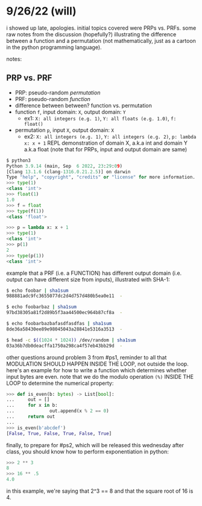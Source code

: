 # 9/26/22 (will)

i showed up late, apologies. initial topics covered were PRPs vs. PRFs. some
raw notes from the discussion (hopefully?) illustrating the difference between
a function and a permutation (not mathematically, just as a cartoon in the
python programming language).

notes:

## PRP vs. PRF
- PRP: pseudo-random _permutation_
- PRF: pseudo-random _function_
- difference between between? function vs. permutation
- function `f`, input domain: `X`, output domain: `Y`
    + ex1: `X: all integers (e.g. 1)`, `Y: all floats (e.g. 1.0)`, `f: float()`
- permutation `p`, input `X`, output domain: `X`
    + ex2: `X: all integers (e.g. 1)`, `Y: all integers (e.g. 2)`, `p: lambda
      x: x + 1` REPL demonstration of domain X, a.k.a int and domain Y a.k.a
      float (note that for PRPs, input and output domain are same)

```python
$ python3
Python 3.9.14 (main, Sep  6 2022, 23:29:09)
[Clang 13.1.6 (clang-1316.0.21.2.5)] on darwin
Type "help", "copyright", "credits" or "license" for more information.
>>> type(1)
<class 'int'>
>>> float(1)
1.0
>>> f = float
>>> type(f(1))
<class 'float'>

>>> p = lambda x: x + 1
>>> type(1)
<class 'int'>
>>> p(1)
2
>>> type(p(1))
<class 'int'>
```

example that a PRF (i.e. a FUNCTION) has different output domain (i.e. output
can have different size from inputs), illustrated with SHA-1:

```bash
$ echo foobar | sha1sum
988881adc9fc3655077dc2d4d757d480b5ea0e11  -

$ echo foobarbaz | sha1sum
97bd38305a81f2d89b5f3aa44500ec964b87cf8a  -

$ echo foobarbazbafasdfasdfas | sha1sum
8de36a58430ee89e98045043a28841e5316a3513  -

$ head -c $((1024 * 1024)) /dev/random | sha1sum
03a36b7db0deacffa1750a298ca4f57eb43bb29d  -
```

other questions around problem 3 from #ps1, reminder to all that MODULATION
SHOULD HAPPEN INSIDE THE LOOP, not outside the loop. here's an example for how
to write a function which determines whether input bytes are even. note that we
do the modulo operation `(%)` INSIDE THE LOOP to determine the numerical
property:

```python
>>> def is_even(b: bytes) -> List[bool]:
...     out = []
...     for x in b:
...             out.append(x % 2 == 0)
...     return out
...
>>> is_even(b'abcdef')
[False, True, False, True, False, True]
```

finally, to prepare for #ps2, which will be released this wednesday after
class, you should know how to perform exponentiation in python:

```python
>>> 2 ** 3
8
>>> 16 ** .5
4.0
```

in this example, we're saying that 2^3 == 8 and that the square root of 16 is
4.
